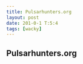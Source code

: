 ```yaml
---
title: Pulsarhunters.org
layout: post
date: 201-0-1 T:5:4
tags: [wacky]
---
```

## Pulsarhunters.org

